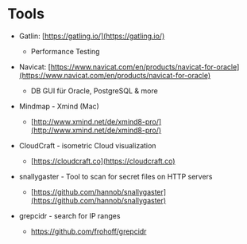 # Tools

* Gatlin: [https://gatling.io/](https://gatling.io/)
  * Performance Testing

* Navicat: [https://www.navicat.com/en/products/navicat-for-oracle](https://www.navicat.com/en/products/navicat-for-oracle)
  * DB GUI für Oracle, PostgreSQL & more

* Mindmap - Xmind \(Mac\)
  * [http://www.xmind.net/de/xmind8-pro/](http://www.xmind.net/de/xmind8-pro/)

* CloudCraft - isometric Cloud visualization
  * [https://cloudcraft.co](https://cloudcraft.co)

* snallygaster - Tool to scan for secret files on HTTP servers
  * [https://github.com/hannob/snallygaster](https://github.com/hannob/snallygaster)
* grepcidr - search for IP ranges
  * https://github.com/frohoff/grepcidr



